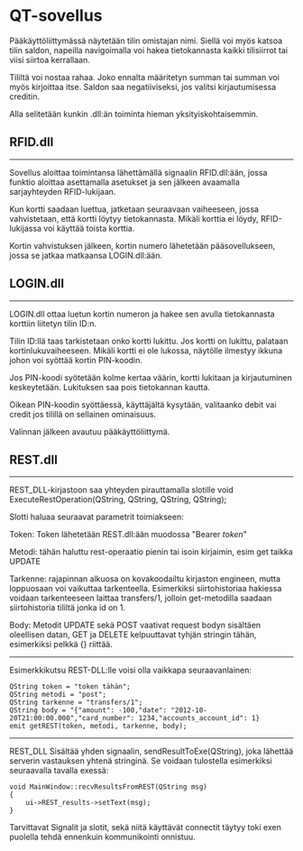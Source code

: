 
# QT-sovellus
Pääkäyttöliittymässä näytetään tilin omistajan nimi. Siellä voi myös katsoa tilin saldon, napeilla navigoimalla voi hakea tietokannasta kaikki tilisiirrot tai viisi siirtoa kerrallaan.

Tililtä voi nostaa rahaa. Joko ennalta määritetyn summan tai summan voi myös kirjoittaa itse. Saldon saa negatiiviseksi, jos valitsi kirjautumisessa creditin.

Alla selitetään kunkin .dll:än toiminta hieman yksityiskohtaisemmin.

## RFID.dll
***
Sovellus aloittaa toimintansa lähettämällä signaalin RFID.dll:ään, jossa funktio aloittaa asettamalla asetukset ja sen jälkeen avaamalla sarjayhteyden RFID-lukijaan.

Kun kortti saadaan luettua, jatketaan seuraavaan vaiheeseen, jossa vahvistetaan, että kortti löytyy tietokannasta. Mikäli korttia ei löydy, RFID-lukijassa voi käyttää toista korttia.

Kortin vahvistuksen jälkeen, kortin numero lähetetään pääsovellukseen, jossa se jatkaa matkaansa LOGIN.dll:ään.

## LOGIN.dll
***
LOGIN.dll ottaa luetun kortin numeron ja hakee sen avulla tietokannasta korttiin liitetyn tilin ID:n.

Tilin ID:llä taas tarkistetaan onko kortti lukittu. Jos kortti on lukittu, palataan kortinlukuvaiheeseen. Mikäli kortti ei ole lukossa, näytölle ilmestyy ikkuna johon voi syöttää kortin PIN-koodin.

Jos PIN-koodi syötetään kolme kertaa väärin, kortti lukitaan ja kirjautuminen keskeytetään. Lukituksen saa pois tietokannan kautta.

Oikean PIN-koodin syöttäessä, käyttäjältä kysytään, valitaanko debit vai credit jos tilillä on sellainen ominaisuus.

Valinnan jälkeen avautuu pääkäyttöliittymä.

## REST.dll
***
REST_DLL-kirjastoon saa yhteyden pirauttamalla slotille void ExecuteRestOperation(QString, QString, QString, QString);

Slotti haluaa seuraavat parametrit toimiakseen:

Token: Token lähetetään REST.dll:ään muodossa "Bearer _token_"

Metodi: tähän haluttu rest-operaatio pienin tai isoin kirjaimin, esim get taikka UPDATE

Tarkenne: rajapinnan alkuosa on kovakoodailtu kirjaston engineen, mutta loppuosaan voi vaikuttaa tarkenteella. Esimerkiksi siirtohistoriaa hakiessa voidaan tarkenteeseen laittaa transfers/1, jolloin get-metodilla saadaan siirtohistoria tililtä jonka id on 1.

Body: Metodit UPDATE sekä POST vaativat request bodyn sisältäen oleellisen datan, GET ja DELETE kelpuuttavat tyhjän stringin tähän, esimerkiksi pelkkä {} riittää.
***

Esimerkkikutsu REST-DLL:lle voisi olla vaikkapa seuraavanlainen:

    QString token = "token tähän";
    QString metodi = "post";
    QString tarkenne = "transfers/1";
    QString body = "{"amount": -100,"date": "2012-10-20T21:00:00.000","card_number": 1234,"accounts_account_id": 1}
    emit getREST(token, metodi, tarkenne, body);

***

REST_DLL Sisältää yhden signaalin, sendResultToExe(QString), joka lähettää serverin vastauksen yhtenä stringinä. Se voidaan tulostella esimerkiksi seuraavalla tavalla exessä:

    void MainWindow::recvResultsFromREST(QString msg)
    {
        ui->REST_results->setText(msg);
    }

Tarvittavat Signalit ja slotit, sekä niitä käyttävät connectit täytyy toki exen puolella tehdä ennenkuin kommunikointi onnistuu.
